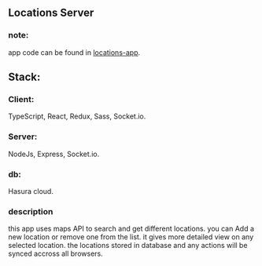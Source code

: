 ## Locations Server 

### note:
app code can be found in [locations-app](https://github.com/sggv950/locations-app).

## Stack:

### Client:
TypeScript, React, Redux, Sass, Socket.io.

### Server:
NodeJs, Express, Socket.io.

### db:
Hasura cloud.

### description
this app uses maps API to search and get different locations.
you can Add a new location or remove one from the list.
it gives more detailed view on any selected location.
the locations stored in database and any actions will be synced accross all browsers.
